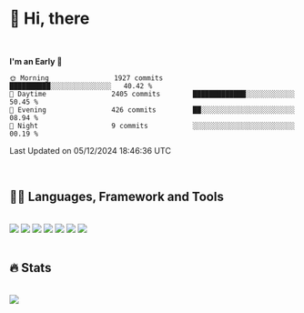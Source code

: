 

# :raising_hand: Hi, there
<br/>

<!--START_SECTION:waka-->
**I'm an Early 🐤** 

```text
🌞 Morning                1927 commits        ██████████░░░░░░░░░░░░░░░   40.42 % 
🌆 Daytime                2405 commits        █████████████░░░░░░░░░░░░   50.45 % 
🌃 Evening                426 commits         ██░░░░░░░░░░░░░░░░░░░░░░░   08.94 % 
🌙 Night                  9 commits           ░░░░░░░░░░░░░░░░░░░░░░░░░   00.19 % 
```



 Last Updated on 05/12/2024 18:46:36 UTC
<!--END_SECTION:waka-->

<br/>

## 👩‍💻 Languages, Framework and Tools<br/>
  <br/>
<span><img src="https://img.shields.io/badge/Java-007396?style=flat&logo=OpenJDK&logoColor=white"/></span> 
<span><img src="https://img.shields.io/badge/Spring-6DB33F?style=flat&logo=Spring&logoColor=white"/></span> 
<span><img src="https://img.shields.io/badge/TypeScript-3178C6?style=flat&logo=TypeScript&logoColor=white"/></span>
<span><img src="https://img.shields.io/badge/Vue.js-4FC08D?style=flat&logo=Vue.js&logoColor=white"/></span> 
<span><img src="https://img.shields.io/badge/Nuxt.js-00DC82?style=flat&logo=Nuxt.js&logoColor=white"/></span> 
<span><img src="https://img.shields.io/badge/react-61DAFB?style=flat&logo=React&logoColor=white"/></span>
<span><img src="https://img.shields.io/badge/Intellij-000000?style=flat&logo=Intellij IDEA&logoColor=white"/></span>

  <br/>
  <br/>

## 🔥 Stats<br/>
<br/>
<span><a href="https://github.com/doeezy"><img align="center" src="https://github-readme-stats.vercel.app/api/top-langs/?username=doeezy&layout=compact&theme=dark&title_color=fff&text_color=fff&langs_count=8&hide=css" /></a></span>
<br/>
<!--
<br/>
<span><a href="https://github.com/doeezy"><img align="center" style="height:180px" src="http://github-readme-streak-stats.herokuapp.com?user=doeezy&theme=sea&hide_border=true&background=45%2C7F6ADE%2CA5BFFF&stroke=EBEBEB&sideLabels=FFF146&ring=FFF146&fire=FFF146&currStreakLabel=FFF146"/></a></span>
-->
